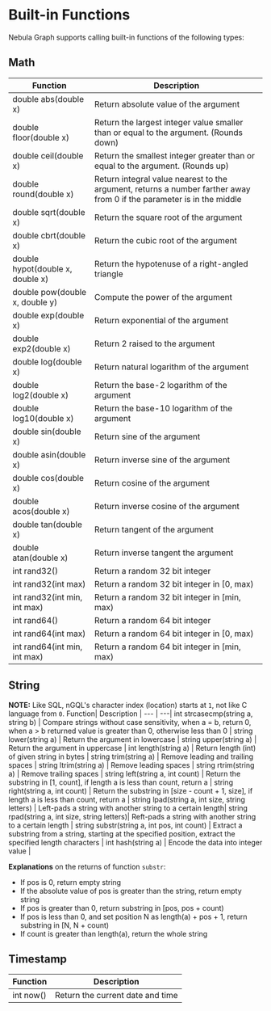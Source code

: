 # Built-in Functions

Nebula Graph supports calling built-in functions of the following types:

## Math

Function| Description |
---   | ---|
double abs(double x) | Return absolute value of the argument |
double floor(double x) | Return the largest integer value smaller than or equal to the argument. (Rounds down)|
double ceil(double x) | Return the smallest integer greater than or equal to the argument. (Rounds up) |
double round(double x) | Return integral value nearest to the argument, returns a number farther away from 0 if the parameter is in the middle|
double sqrt(double x) | Return the square root of the argument |
double cbrt(double x) | Return the cubic root of the argument |
double hypot(double x, double x) | Return the hypotenuse of a right-angled triangle |
double pow(double x, double y) | Compute the power of the argument |
double exp(double x) | Return exponential of the argument |
double exp2(double x) | Return 2 raised to the argument |
double log(double x) | Return natural logarithm of the argument |
double log2(double x) | Return the base-2 logarithm of the argument |
double log10(double x) | Return the base-10 logarithm of the argument |
double sin(double x) | Return sine of the argument |
double asin(double x) | Return inverse sine of the argument|
double cos(double x) | Return cosine of the argument |
double acos(double x) | Return inverse cosine of the argument |
double tan(double x) | Return tangent of the argument |
double atan(double x) | Return inverse tangent the argument |
int rand32() | Return a random 32 bit integer |
int rand32(int max) | Return a random 32 bit integer in [0, max)  |
int rand32(int min, int max) | Return a random 32 bit integer in [min, max)|
int rand64() | Return a random 64 bit integer |
int rand64(int max) | Return a random 64 bit integer in [0, max) |
int rand64(int min, int max) | Return a random 64 bit integer in [min, max)|

## String

**NOTE:** Like SQL, nGQL's character index (location) starts at `1`, not like C language from `0`.
Function| Description |
---  |  ---|
int strcasecmp(string a, string b) | Compare strings without case sensitivity, when a = b, return 0, when a > b returned value is greater than 0, otherwise less than 0 |
string lower(string a) | Return the argument in lowercase |
string upper(string a) | Return the argument in uppercase |
int length(string a) | Return length (int) of given string in bytes |
string trim(string a) | Remove leading and trailing spaces |
string ltrim(string a) | Remove leading spaces |
string rtrim(string a) | Remove trailing spaces |
string left(string a, int count) | Return the substring in [1, count], if length a is less than count, return a |
string right(string a, int count) | Return the substring in [size - count + 1, size], if length a is less than count, return a |
string lpad(string a, int size, string letters) | Left-pads a string with another string to a certain length|
string rpad(string a, int size, string letters)| Reft-pads a string with another string to a certain length  |
string substr(string a, int pos, int count) | Extract a substring from a string, starting at the specified position, extract the specified length characters |
int hash(string a) | Encode the data into integer value |

**Explanations** on the returns of function `substr`:

- If pos is 0, return empty string
- If the absolute value of pos is greater than the string, return empty string
- If pos is greater than 0, return substring in [pos, pos + count)
- If pos is less than 0, and set position N as length(a) + pos + 1, return substring in [N, N + count)
- If count is greater than length(a), return the whole string

## Timestamp

Function| Description |
---   |  ---|
int now()  |Return the current date and time |
